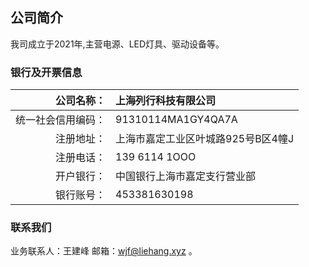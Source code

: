## 公司简介

我司成立于2021年,主营电源、LED灯具、驱动设备等。



### 银行及开票信息

|  公司名称：   | 上海列行科技有限公司  |
|  ----:  | :----  |
| 统一社会信用编码：  | 91310114MA1GY4QA7A |
| 注册地址：  | 上海市嘉定工业区叶城路925号B区4幢J |
| 注册电话： | 139 6114 1OOO |
| 开户银行： | 中国银行上海市嘉定支行营业部 |
| 银行账号： | 453381630198 |

### 联系我们

业务联系人：王建峰 邮箱：[wjf@liehang.xyz](mailto:wjf@liehang.xyz "点击发送邮件") 。
